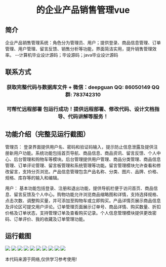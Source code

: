 <p><h1 align="center">的企业产品销售管理vue</h1></p>

## 简介
企业产品销售管理系统：角色分为管理员、用户；提供登录、商品信息管理、订单管理、用户管理、留言反馈、销售分析等功能，界面简洁实用，提升销售管理效率。    --计算机毕业设计源码；毕设源码；java毕业设计源码


## 联系方式
<p><h3 align="center">获取完整代码与数据库文件 + 微信：deepguan QQ: 86050149 QQ群: 783742310</h3></p>
<p><h3 align="center">可帮忙远程部署 包运行成功！提供远程部署、修改代码、设计文档指导、代码讲解等服务！</h3></p>

## 功能介绍（完整见运行截图）
管理员： 登录界面提供用户名、密码和验证码输入，提示防止信息泄露及提供注册新用户功能。系统功能包括首页导航、商品信息、商品资讯、留言反馈、个人中心、后台管理和购物车等模块。后台管理提供用户管理、商品分类管理、商品信息管理、订单评论管理、留言板管理和系统管理等功能。留言管理模块允许查看和修改留言，支持分页浏览。产品信息管理包含产品名称、分类、图片、品牌、价格、规格、库存等的输入和编辑。

用户： 基本功能包括登录、注册和退出功能，提供导航栏便于访问首页、商品信息、留言反馈及个人中心。购物功能允许浏览商品缩略图和详情，支持选择规格、点击次数、调整购买量，并可添加至购物车或立即购买。产品详情页展示商品信息及评论区可提交用户评论。订单管理页面展示订单号、商品详情、购买数量、折扣价格及订单状态，支持管理订单及查看购买记录。个人信息管理模块提供更改密码、订单评价、我的收藏及订单管理功能。


## 运行截图
![](https://bs-1329754181.cos.ap-shanghai.myqcloud.com/ssm/EnterpriseProductSalesManagement/img/001.jpg)
![](https://bs-1329754181.cos.ap-shanghai.myqcloud.com/ssm/EnterpriseProductSalesManagement/img/002.jpg)
![](https://bs-1329754181.cos.ap-shanghai.myqcloud.com/ssm/EnterpriseProductSalesManagement/img/003.jpg)
![](https://bs-1329754181.cos.ap-shanghai.myqcloud.com/ssm/EnterpriseProductSalesManagement/img/004.jpg)
![](https://bs-1329754181.cos.ap-shanghai.myqcloud.com/ssm/EnterpriseProductSalesManagement/img/005.jpg)
![](https://bs-1329754181.cos.ap-shanghai.myqcloud.com/ssm/EnterpriseProductSalesManagement/img/006.jpg)
![](https://bs-1329754181.cos.ap-shanghai.myqcloud.com/ssm/EnterpriseProductSalesManagement/img/007.jpg)
![](https://bs-1329754181.cos.ap-shanghai.myqcloud.com/ssm/EnterpriseProductSalesManagement/img/008.jpg)
![](https://bs-1329754181.cos.ap-shanghai.myqcloud.com/ssm/EnterpriseProductSalesManagement/img/009.jpg)
![](https://bs-1329754181.cos.ap-shanghai.myqcloud.com/ssm/EnterpriseProductSalesManagement/img/010.jpg)

<p>本代码来源于网络,仅供学习参考使用!</p>
